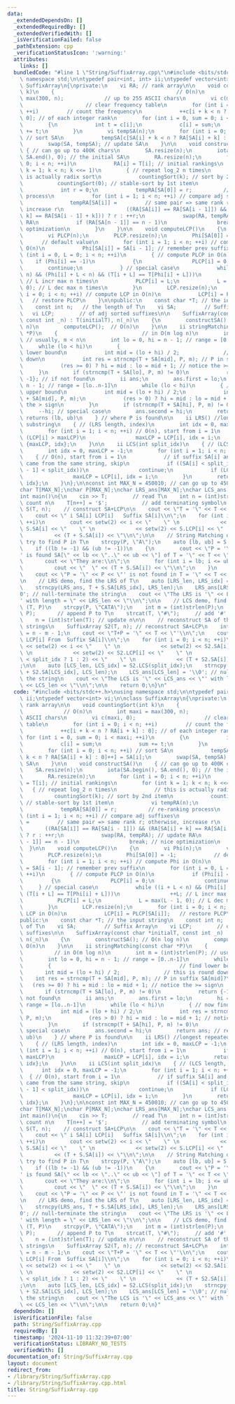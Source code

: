 ```yaml
---
data:
  _extendedDependsOn: []
  _extendedRequiredBy: []
  _extendedVerifiedWith: []
  _isVerificationFailed: false
  _pathExtension: cpp
  _verificationStatusIcon: ':warning:'
  attributes:
    links: []
  bundledCode: "#line 1 \"String/SuffixArray.cpp\"\n#include <bits/stdc++.h>\nusing\
    \ namespace std;\n\ntypedef pair<int, int> ii;\ntypedef vector<int> vi;\n\nclass\
    \ SuffixArray\n{\nprivate:\n    vi RA; // rank array\n\n    void countingSort(int\
    \ k)\n    {                                       // O(n)\n        int maxi =\
    \ max(300, n);             // up to 255 ASCII chars\n        vi c(maxi, 0);  \
    \                    // clear frequency table\n        for (int i = 0; i < n;\
    \ ++i)         // count the frequency\n            ++c[i + k < n ? RA[i + k] :\
    \ 0]; // of each integer rank\n        for (int i = 0, sum = 0; i < maxi; ++i)\n\
    \        {\n            int t = c[i];\n            c[i] = sum;\n            sum\
    \ += t;\n        }\n        vi tempSA(n);\n        for (int i = 0; i < n; ++i)\
    \ // sort SA\n            tempSA[c[SA[i] + k < n ? RA[SA[i] + k] : 0]++] = SA[i];\n\
    \        swap(SA, tempSA); // update SA\n    }\n\n    void constructSA()\n   \
    \ { // can go up to 400K chars\n        SA.resize(n);\n        iota(SA.begin(),\
    \ SA.end(), 0); // the initial SA\n        RA.resize(n);\n        for (int i =\
    \ 0; i < n; ++i)\n            RA[i] = T[i]; // initial rankings\n        for (int\
    \ k = 1; k < n; k <<= 1)\n        { // repeat log_2 n times\n            // this\
    \ is actually radix sort\n            countingSort(k); // sort by 2nd item\n \
    \           countingSort(0); // stable-sort by 1st item\n            vi tempRA(n);\n\
    \            int r = 0;\n            tempRA[SA[0]] = r;          // re-ranking\
    \ process\n            for (int i = 1; i < n; ++i) // compare adj suffixes\n \
    \               tempRA[SA[i]] =         // same pair => same rank r; otherwise,\
    \ increase r\n                    ((RA[SA[i]] == RA[SA[i - 1]]) && (RA[SA[i] +\
    \ k] == RA[SA[i - 1] + k])) ? r : ++r;\n            swap(RA, tempRA); // update\
    \ RA\n            if (RA[SA[n - 1]] == n - 1)\n                break; // nice\
    \ optimization\n        }\n    }\n\n    void computeLCP()\n    {\n        vi Phi(n);\n\
    \        vi PLCP(n);\n        PLCP.resize(n);\n        Phi[SA[0]] = -1;      \
    \      // default value\n        for (int i = 1; i < n; ++i) // compute Phi in\
    \ O(n)\n            Phi[SA[i]] = SA[i - 1]; // remember prev suffix\n        for\
    \ (int i = 0, L = 0; i < n; ++i)\n        { // compute PLCP in O(n)\n        \
    \    if (Phi[i] == -1)\n            {\n                PLCP[i] = 0;\n        \
    \        continue;\n            } // special case\n            while ((i + L <\
    \ n) && (Phi[i] + L < n) && (T[i + L] == T[Phi[i] + L]))\n                ++L;\
    \ // L incr max n times\n            PLCP[i] = L;\n            L = max(L - 1,\
    \ 0); // L dec max n times\n        }\n        LCP.resize(n);\n        for (int\
    \ i = 0; i < n; ++i) // compute LCP in O(n)\n            LCP[i] = PLCP[SA[i]];\
    \   // restore PLCP\n    }\n\npublic:\n    const char *T; // the input string\n\
    \    const int n;   // the length of T\n    vi SA;         // Suffix Array\n \
    \   vi LCP;        // of adj sorted suffixes\n\n    SuffixArray(const char *initialT,\
    \ const int _n) : T(initialT), n(_n)\n    {\n        constructSA(); // O(n log\
    \ n)\n        computeLCP();  // O(n)\n    }\n\n    ii stringMatching(const char\
    \ *P)\n    {                           // in O(m log n)\n        int m = (int)strlen(P);\
    \ // usually, m < n\n        int lo = 0, hi = n - 1; // range = [0..n-1]\n   \
    \     while (lo < hi)\n        {                                         // find\
    \ lower bound\n            int mid = (lo + hi) / 2;              // this is round\
    \ down\n            int res = strncmp(T + SA[mid], P, m); // P in suffix SA[mid]?\n\
    \            (res >= 0) ? hi = mid : lo = mid + 1; // notice the >= sign\n   \
    \     }\n        if (strncmp(T + SA[lo], P, m) != 0)\n            return {-1,\
    \ -1}; // if not found\n        ii ans;\n        ans.first = lo;\n        hi =\
    \ n - 1; // range = [lo..n-1]\n        while (lo < hi)\n        { // now find\
    \ upper bound\n            int mid = (lo + hi) / 2;\n            int res = strncmp(T\
    \ + SA[mid], P, m);\n            (res > 0) ? hi = mid : lo = mid + 1; // notice\
    \ the > sign\n        }\n        if (strncmp(T + SA[hi], P, m) != 0)\n       \
    \     --hi; // special case\n        ans.second = hi;\n        return ans; //\
    \ returns (lb, ub)\n    } // where P is found\n\n    ii LRS() //longest repeated\
    \ substring\n    { // (LRS length, index)\n        int idx = 0, maxLCP = -1;\n\
    \        for (int i = 1; i < n; ++i) // O(n), start from i = 1\n            if\
    \ (LCP[i] > maxLCP)\n                maxLCP = LCP[i], idx = i;\n        return\
    \ {maxLCP, idx};\n    }\n\n    ii LCS(int split_idx)\n    { // (LCS length, index)\n\
    \        int idx = 0, maxLCP = -1;\n        for (int i = 1; i < n; ++i)\n    \
    \    { // O(n), start from i = 1\n            // if suffix SA[i] and suffix SA[i-1]\
    \ came from the same string, skip\n            if ((SA[i] < split_idx) == (SA[i\
    \ - 1] < split_idx))\n                continue;\n            if (LCP[i] > maxLCP)\n\
    \                maxLCP = LCP[i], idx = i;\n        }\n        return {maxLCP,\
    \ idx};\n    }\n};\n\nconst int MAX_N = 450010; // can go up to 450K chars\n\n\
    char T[MAX_N];\nchar P[MAX_N];\nchar LRS_ans[MAX_N];\nchar LCS_ans[MAX_N];\n\n\
    int main()\n{\n    cin >> T;        // read T\n    int n = (int)strlen(T); //\
    \ count n\n    T[n++] = '$';           // add terminating symbol\n    SuffixArray\
    \ S(T, n);    // construct SA+LCP\n\n    cout << \"T = '\" << T << \"'\\n\";\n\
    \    cout << \" i SA[i] LCP[i]   Suffix SA[i]\\n\";\n    for (int i = 0; i < n;\
    \ ++i)\n        cout << setw(2) << i << \"    \" \n             << setw(2) <<\
    \ S.SA[i] << \"    \" \n             << setw(2) << S.LCP[i] << \"    \" \n   \
    \          << (T + S.SA[i]) << \"\\n\";\n\n    // String Matching demo, we will\
    \ try to find P in T\n    strcpy(P, \"A\");\n    auto [lb, ub] = S.stringMatching(P);\n\
    \    if ((lb != -1) && (ub != -1))\n    {\n        cout << \"P = '\" << P << \"\
    ' is found SA[\" << lb << \"..\" << ub << \"] of T = '\" << T << \"'\\n\";\n \
    \       cout << \"They are:\\n\";\n        for (int i = lb; i <= ub; ++i)\n  \
    \          cout << \"  \" << (T + S.SA[i]) << \"\\n\";\n    }\n    else\n    \
    \    cout << \"P = '\" << P << \"' is not found in T = '\" << T << \"'\\n\";\n\
    \n    // LRS demo, find the LRS of T\n    auto [LRS_len, LRS_idx] = S.LRS();\n\
    \    strncpy(LRS_ans, T + S.SA[LRS_idx], LRS_len);\n    LRS_ans[LRS_len] = '\\\
    0'; // null-terminate the string\n    cout << \"The LRS is '\" << LRS_ans << \"\
    ' with length = \" << LRS_len << \"\\n\";\n\n    // LCS demo, find the LCS of\
    \ (T, P)\n    strcpy(P, \"CATA\");\n    int m = (int)strlen(P);\n    strcat(T,\
    \ P);       // append P to T\n    strcat(T, \"#\");     // add '#' at the back\n\
    \    n = (int)strlen(T); // update n\n\n    // reconstruct SA of the combined\
    \ strings\n    SuffixArray S2(T, n); // reconstruct SA+LCP\n    int split_idx\
    \ = n - m - 1;\n    cout << \"T+P = '\" << T << \"'\\n\";\n    cout << \" i SA[i]\
    \ LCP[i] From  Suffix SA[i]\\n\";\n    for (int i = 0; i < n; ++i)\n        cout\
    \ << setw(2) << i << \"    \" \n             << setw(2) << S2.SA[i] << \"    \"\
    \ \n             << setw(2) << S2.LCP[i] << \"    \" \n             << (S2.SA[i]\
    \ < split_idx ? 1 : 2) << \"    \" \n             << (T + S2.SA[i]) << \"\\n\"\
    ;\n\n    auto [LCS_len, LCS_idx] = S2.LCS(split_idx);\n    strncpy(LCS_ans, T\
    \ + S2.SA[LCS_idx], LCS_len);\n    LCS_ans[LCS_len] = '\\0'; // null-terminate\
    \ the string\n    cout << \"The LCS is '\" << LCS_ans << \"' with length = \"\
    \ << LCS_len << \"\\n\";\n\n    return 0;\n}\n"
  code: "#include <bits/stdc++.h>\nusing namespace std;\n\ntypedef pair<int, int>\
    \ ii;\ntypedef vector<int> vi;\n\nclass SuffixArray\n{\nprivate:\n    vi RA; //\
    \ rank array\n\n    void countingSort(int k)\n    {                          \
    \             // O(n)\n        int maxi = max(300, n);             // up to 255\
    \ ASCII chars\n        vi c(maxi, 0);                      // clear frequency\
    \ table\n        for (int i = 0; i < n; ++i)         // count the frequency\n\
    \            ++c[i + k < n ? RA[i + k] : 0]; // of each integer rank\n       \
    \ for (int i = 0, sum = 0; i < maxi; ++i)\n        {\n            int t = c[i];\n\
    \            c[i] = sum;\n            sum += t;\n        }\n        vi tempSA(n);\n\
    \        for (int i = 0; i < n; ++i) // sort SA\n            tempSA[c[SA[i] +\
    \ k < n ? RA[SA[i] + k] : 0]++] = SA[i];\n        swap(SA, tempSA); // update\
    \ SA\n    }\n\n    void constructSA()\n    { // can go up to 400K chars\n    \
    \    SA.resize(n);\n        iota(SA.begin(), SA.end(), 0); // the initial SA\n\
    \        RA.resize(n);\n        for (int i = 0; i < n; ++i)\n            RA[i]\
    \ = T[i]; // initial rankings\n        for (int k = 1; k < n; k <<= 1)\n     \
    \   { // repeat log_2 n times\n            // this is actually radix sort\n  \
    \          countingSort(k); // sort by 2nd item\n            countingSort(0);\
    \ // stable-sort by 1st item\n            vi tempRA(n);\n            int r = 0;\n\
    \            tempRA[SA[0]] = r;          // re-ranking process\n            for\
    \ (int i = 1; i < n; ++i) // compare adj suffixes\n                tempRA[SA[i]]\
    \ =         // same pair => same rank r; otherwise, increase r\n             \
    \       ((RA[SA[i]] == RA[SA[i - 1]]) && (RA[SA[i] + k] == RA[SA[i - 1] + k]))\
    \ ? r : ++r;\n            swap(RA, tempRA); // update RA\n            if (RA[SA[n\
    \ - 1]] == n - 1)\n                break; // nice optimization\n        }\n  \
    \  }\n\n    void computeLCP()\n    {\n        vi Phi(n);\n        vi PLCP(n);\n\
    \        PLCP.resize(n);\n        Phi[SA[0]] = -1;            // default value\n\
    \        for (int i = 1; i < n; ++i) // compute Phi in O(n)\n            Phi[SA[i]]\
    \ = SA[i - 1]; // remember prev suffix\n        for (int i = 0, L = 0; i < n;\
    \ ++i)\n        { // compute PLCP in O(n)\n            if (Phi[i] == -1)\n   \
    \         {\n                PLCP[i] = 0;\n                continue;\n       \
    \     } // special case\n            while ((i + L < n) && (Phi[i] + L < n) &&\
    \ (T[i + L] == T[Phi[i] + L]))\n                ++L; // L incr max n times\n \
    \           PLCP[i] = L;\n            L = max(L - 1, 0); // L dec max n times\n\
    \        }\n        LCP.resize(n);\n        for (int i = 0; i < n; ++i) // compute\
    \ LCP in O(n)\n            LCP[i] = PLCP[SA[i]];   // restore PLCP\n    }\n\n\
    public:\n    const char *T; // the input string\n    const int n;   // the length\
    \ of T\n    vi SA;         // Suffix Array\n    vi LCP;        // of adj sorted\
    \ suffixes\n\n    SuffixArray(const char *initialT, const int _n) : T(initialT),\
    \ n(_n)\n    {\n        constructSA(); // O(n log n)\n        computeLCP();  //\
    \ O(n)\n    }\n\n    ii stringMatching(const char *P)\n    {                 \
    \          // in O(m log n)\n        int m = (int)strlen(P); // usually, m < n\n\
    \        int lo = 0, hi = n - 1; // range = [0..n-1]\n        while (lo < hi)\n\
    \        {                                         // find lower bound\n     \
    \       int mid = (lo + hi) / 2;              // this is round down\n        \
    \    int res = strncmp(T + SA[mid], P, m); // P in suffix SA[mid]?\n         \
    \   (res >= 0) ? hi = mid : lo = mid + 1; // notice the >= sign\n        }\n \
    \       if (strncmp(T + SA[lo], P, m) != 0)\n            return {-1, -1}; // if\
    \ not found\n        ii ans;\n        ans.first = lo;\n        hi = n - 1; //\
    \ range = [lo..n-1]\n        while (lo < hi)\n        { // now find upper bound\n\
    \            int mid = (lo + hi) / 2;\n            int res = strncmp(T + SA[mid],\
    \ P, m);\n            (res > 0) ? hi = mid : lo = mid + 1; // notice the > sign\n\
    \        }\n        if (strncmp(T + SA[hi], P, m) != 0)\n            --hi; //\
    \ special case\n        ans.second = hi;\n        return ans; // returns (lb,\
    \ ub)\n    } // where P is found\n\n    ii LRS() //longest repeated substring\n\
    \    { // (LRS length, index)\n        int idx = 0, maxLCP = -1;\n        for\
    \ (int i = 1; i < n; ++i) // O(n), start from i = 1\n            if (LCP[i] >\
    \ maxLCP)\n                maxLCP = LCP[i], idx = i;\n        return {maxLCP,\
    \ idx};\n    }\n\n    ii LCS(int split_idx)\n    { // (LCS length, index)\n  \
    \      int idx = 0, maxLCP = -1;\n        for (int i = 1; i < n; ++i)\n      \
    \  { // O(n), start from i = 1\n            // if suffix SA[i] and suffix SA[i-1]\
    \ came from the same string, skip\n            if ((SA[i] < split_idx) == (SA[i\
    \ - 1] < split_idx))\n                continue;\n            if (LCP[i] > maxLCP)\n\
    \                maxLCP = LCP[i], idx = i;\n        }\n        return {maxLCP,\
    \ idx};\n    }\n};\n\nconst int MAX_N = 450010; // can go up to 450K chars\n\n\
    char T[MAX_N];\nchar P[MAX_N];\nchar LRS_ans[MAX_N];\nchar LCS_ans[MAX_N];\n\n\
    int main()\n{\n    cin >> T;        // read T\n    int n = (int)strlen(T); //\
    \ count n\n    T[n++] = '$';           // add terminating symbol\n    SuffixArray\
    \ S(T, n);    // construct SA+LCP\n\n    cout << \"T = '\" << T << \"'\\n\";\n\
    \    cout << \" i SA[i] LCP[i]   Suffix SA[i]\\n\";\n    for (int i = 0; i < n;\
    \ ++i)\n        cout << setw(2) << i << \"    \" \n             << setw(2) <<\
    \ S.SA[i] << \"    \" \n             << setw(2) << S.LCP[i] << \"    \" \n   \
    \          << (T + S.SA[i]) << \"\\n\";\n\n    // String Matching demo, we will\
    \ try to find P in T\n    strcpy(P, \"A\");\n    auto [lb, ub] = S.stringMatching(P);\n\
    \    if ((lb != -1) && (ub != -1))\n    {\n        cout << \"P = '\" << P << \"\
    ' is found SA[\" << lb << \"..\" << ub << \"] of T = '\" << T << \"'\\n\";\n \
    \       cout << \"They are:\\n\";\n        for (int i = lb; i <= ub; ++i)\n  \
    \          cout << \"  \" << (T + S.SA[i]) << \"\\n\";\n    }\n    else\n    \
    \    cout << \"P = '\" << P << \"' is not found in T = '\" << T << \"'\\n\";\n\
    \n    // LRS demo, find the LRS of T\n    auto [LRS_len, LRS_idx] = S.LRS();\n\
    \    strncpy(LRS_ans, T + S.SA[LRS_idx], LRS_len);\n    LRS_ans[LRS_len] = '\\\
    0'; // null-terminate the string\n    cout << \"The LRS is '\" << LRS_ans << \"\
    ' with length = \" << LRS_len << \"\\n\";\n\n    // LCS demo, find the LCS of\
    \ (T, P)\n    strcpy(P, \"CATA\");\n    int m = (int)strlen(P);\n    strcat(T,\
    \ P);       // append P to T\n    strcat(T, \"#\");     // add '#' at the back\n\
    \    n = (int)strlen(T); // update n\n\n    // reconstruct SA of the combined\
    \ strings\n    SuffixArray S2(T, n); // reconstruct SA+LCP\n    int split_idx\
    \ = n - m - 1;\n    cout << \"T+P = '\" << T << \"'\\n\";\n    cout << \" i SA[i]\
    \ LCP[i] From  Suffix SA[i]\\n\";\n    for (int i = 0; i < n; ++i)\n        cout\
    \ << setw(2) << i << \"    \" \n             << setw(2) << S2.SA[i] << \"    \"\
    \ \n             << setw(2) << S2.LCP[i] << \"    \" \n             << (S2.SA[i]\
    \ < split_idx ? 1 : 2) << \"    \" \n             << (T + S2.SA[i]) << \"\\n\"\
    ;\n\n    auto [LCS_len, LCS_idx] = S2.LCS(split_idx);\n    strncpy(LCS_ans, T\
    \ + S2.SA[LCS_idx], LCS_len);\n    LCS_ans[LCS_len] = '\\0'; // null-terminate\
    \ the string\n    cout << \"The LCS is '\" << LCS_ans << \"' with length = \"\
    \ << LCS_len << \"\\n\";\n\n    return 0;\n}"
  dependsOn: []
  isVerificationFile: false
  path: String/SuffixArray.cpp
  requiredBy: []
  timestamp: '2024-11-10 11:32:39+07:00'
  verificationStatus: LIBRARY_NO_TESTS
  verifiedWith: []
documentation_of: String/SuffixArray.cpp
layout: document
redirect_from:
- /library/String/SuffixArray.cpp
- /library/String/SuffixArray.cpp.html
title: String/SuffixArray.cpp
---
```

